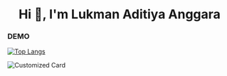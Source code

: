 <h1 align="center">Hi 👋, I'm Lukman Aditiya Anggara</h1>

### DEMO

[![Top Langs](https://github-readme-stats.vercel.app/api/top-langs/?username=lukman-bot&layout=compact&theme=midnight-purple)](https://github.com/lukman-bot/github-readme-stats)

![Customized Card](https://github-readme-stats.vercel.app/api/pin?username=anuraghazra&repo=github-readme-stats&title_color=fff&icon_color=f9f9f9&text_color=9f9f9f&bg_color=151515)